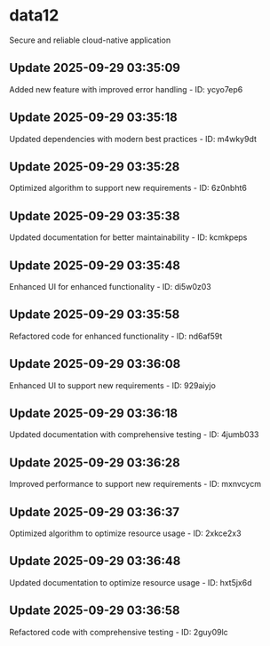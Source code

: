 # data12
Secure and reliable cloud-native application

## Update 2025-09-29 03:35:09
Added new feature with improved error handling - ID: ycyo7ep6


## Update 2025-09-29 03:35:18
Updated dependencies with modern best practices - ID: m4wky9dt


## Update 2025-09-29 03:35:28
Optimized algorithm to support new requirements - ID: 6z0nbht6


## Update 2025-09-29 03:35:38
Updated documentation for better maintainability - ID: kcmkpeps


## Update 2025-09-29 03:35:48
Enhanced UI for enhanced functionality - ID: di5w0z03


## Update 2025-09-29 03:35:58
Refactored code for enhanced functionality - ID: nd6af59t


## Update 2025-09-29 03:36:08
Enhanced UI to support new requirements - ID: 929aiyjo


## Update 2025-09-29 03:36:18
Updated documentation with comprehensive testing - ID: 4jumb033


## Update 2025-09-29 03:36:28
Improved performance to support new requirements - ID: mxnvcycm


## Update 2025-09-29 03:36:37
Optimized algorithm to optimize resource usage - ID: 2xkce2x3


## Update 2025-09-29 03:36:48
Updated documentation to optimize resource usage - ID: hxt5jx6d


## Update 2025-09-29 03:36:58
Refactored code with comprehensive testing - ID: 2guy09lc

